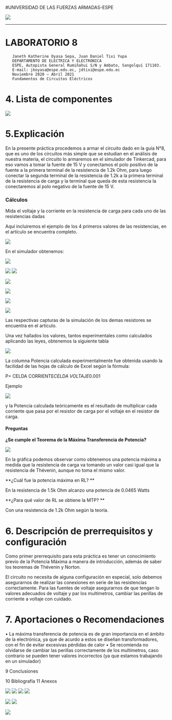  #UNIVERSIDAD DE LAS FUERZAS ARMADAS-ESPE
 
![](https://upload.wikimedia.org/wikipedia/commons/3/3a/Logo_ESPEOk.png)


---------------------
#  LABORATORIO 8
                                                                            
                                                                            
                                                                            
                                                                            
                                                                            
                                                                            
                                                                           
                                                                           
       Janeth Katherine Oyasa Sepa, Juan Daniel Tixi Yupa
       DEPARTAMENTO DE ELECTRICA Y ELECTRONICA
       ESPE, Autopista General Rumiñahui S/N y Ambato, Sangolquí 171103.
       E-mail: jkoyasa@espe.edu.ec, jdtixi@espe.edu.ec
       Noviembre 2020 – Abril 2021
       Fundamentos de Circuitos Eléctricos
       
       
       
# 4. Lista de componentes
![](https://scontent.fuio1-1.fna.fbcdn.net/v/t1.0-9/166453232_275715357327841_3501731949848602196_n.jpg?_nc_cat=107&ccb=1-3&_nc_sid=730e14&_nc_eui2=AeGP6_2g_eG-YPT0Gj1cymogZqKpTW_aEK1moqlNb9oQrYsbO2iW-XbLYHM9cvsmOyQcIxwLoTyQVaRPR1DLQXf6&_nc_ohc=5zU-NASdwyEAX_2gy_-&_nc_ht=scontent.fuio1-1.fna&oh=26c881dd78561b660b6d86c714282994&oe=60860A3D)

# 5.Explicación
En la presente práctica procedemos a armar el circuito dado en la guía N°8, que es uno de los circuitos más simple que se estudian en el análisis de nuestra materia, el circuito lo armaremos en el simulador de Tinkercad, para eso vamos a tomar la fuente de 15 V y conectamos el polo positivo de la fuente a la primera terminal de la resistencia de 1.2k Ohm, para luego conectar la segunda terminal de la resistencia de 1.2k a la primera terminal de la resistencia de carga y la terminal que queda de esta resistencia la conectaremos al polo negativo de la fuente de 15 V.

### Cálculos
Mida el voltaje y la corriente en la resistencia de carga para cada uno de las resistencias dadas

Aquí incluiremos el ejemplo de los 4 primeros valores de las resistencias, en el artículo se encuentra completo.

![](https://scontent.fuio1-1.fna.fbcdn.net/v/t1.0-9/165440031_275718287327548_309379842936422743_n.jpg?_nc_cat=100&ccb=1-3&_nc_sid=730e14&_nc_eui2=AeGHpXZmCcmrU-RUDHBvA9VhBPUUuuAZJSkE9RS64BklKQlYP1I9KmjBrVal1L7qpLxWy6up7fo4_vO-Hc_BbkiZ&_nc_ohc=J0f7QeNqAccAX_L2sJg&_nc_ht=scontent.fuio1-1.fna&oh=e5a4a80d9de692bb74bb8e5b96cfb1f7&oe=60879D93)

En el  simulador obtenemos:

![](https://scontent.fuio1-1.fna.fbcdn.net/v/t1.0-9/166392999_275715363994507_178812995217346773_n.jpg?_nc_cat=101&ccb=1-3&_nc_sid=730e14&_nc_eui2=AeHv9FcEfwl-bWaYreyBc5Vh_F8PD2cKDk38Xw8PZwoOTZW0rmxnfGQnuWchBvm5y7BkxpLg_hAwWLDzQLpLFbFT&_nc_ohc=wb9cYla-bJEAX9Q4RJd&_nc_ht=scontent.fuio1-1.fna&oh=fa05796d1eba8b3438291c1ccfebbe46&oe=60864331)

![](https://scontent.fuio1-1.fna.fbcdn.net/v/t1.0-9/166227458_275730397326337_2199224708777147769_n.jpg?_nc_cat=109&ccb=1-3&_nc_sid=730e14&_nc_eui2=AeEK-ZSkDsgoBItJ9MJjVY6mxzfpDpB9Xi7HN-kOkH1eLgaN4F3Ap6qVwAhemMBhtKgaFHS5cYNgPAQqS6rBNrka&_nc_ohc=5pNXcYKFBcIAX8tEEmB&_nc_ht=scontent.fuio1-1.fna&oh=502f5d3de58093aab72b7e5acada7387&oe=60891DD7)
![](https://scontent.fuio1-1.fna.fbcdn.net/v/t1.0-9/166580040_275715370661173_778363493443488406_n.jpg?_nc_cat=109&ccb=1-3&_nc_sid=730e14&_nc_eui2=AeG3yTWyxnCMxlu-KGUNRkcsAfJoV7edQBcB8mhXt51AF53qbZdHzVX37PZqVbGYM91V0DkWaVIuBMkqWsZSNhME&_nc_ohc=NI2VKo9b8a4AX_e5y4x&_nc_ht=scontent.fuio1-1.fna&oh=33fd880b836ae7c56996713f4418618b&oe=6087555A)

![](https://scontent.fuio1-1.fna.fbcdn.net/v/t1.0-9/166950281_275718317327545_1708578734427841273_n.jpg?_nc_cat=102&ccb=1-3&_nc_sid=730e14&_nc_eui2=AeEEtmWaBOFSjEZd4aRI21HAlRrkQfaDiu2VGuRB9oOK7XdCsbmK1w4hgo4ywtX2L_Oe0qEp5nwnWigYmI4k1CN6&_nc_ohc=3UjrgJPlb-IAX9PqqDS&_nc_ht=scontent.fuio1-1.fna&oh=1121c9f76979d0654dc56eb2d0371914&oe=60879541)

![](https://scontent.fuio1-1.fna.fbcdn.net/v/t1.0-9/166227458_275715417327835_9010075674705831574_n.jpg?_nc_cat=101&ccb=1-3&_nc_sid=730e14&_nc_eui2=AeHlUILpwrNd4xbPMItT_y7ie0tJk1B-C497S0mTUH4Lj43bXl_qGBGjqN9PegDtqfby_WSnPN_ZdAwrxkRvs0Eu&_nc_ohc=E0BHekiu3hwAX-UMvVu&_nc_ht=scontent.fuio1-1.fna&oh=40b299f26cae01527a4b8b243f9708da&oe=608831DF)

![](https://scontent.fuio1-1.fna.fbcdn.net/v/t1.0-9/166761752_275718337327543_2662463778662292598_n.jpg?_nc_cat=100&ccb=1-3&_nc_sid=730e14&_nc_eui2=AeFUNjk5B0uGBcyy_Y3NJa6RPD-1wzETml88P7XDMROaX9qmE7t9gAofPV_HtncvKSZXVQONDQ3nsAQKyNq0fM_L&_nc_ohc=qVGS6CNP6gIAX88aoQV&_nc_ht=scontent.fuio1-1.fna&oh=38137a9fde9d9d859f90bca77da01ee9&oe=60890C38)

![](https://scontent.fuio1-1.fna.fbcdn.net/v/t1.0-9/166649180_275715410661169_3102522566301238733_n.jpg?_nc_cat=103&ccb=1-3&_nc_sid=730e14&_nc_eui2=AeH3GFOQ_EBQomJBpGrPnwUdpeFt743vaDSl4W3vje9oNNa5Ctj1eSP4FU5_9PI0S6429ipanY85KGLgvTtmgoFg&_nc_ohc=kO6kMS0xkogAX_r9kMi&_nc_ht=scontent.fuio1-1.fna&oh=66c02c1321580e04c0d9fa86a2f65bd6&oe=6088F795)

Las respectivas capturas de la simulación de los demas resistores se encuentra en el artículo.

Una vez hallados los valores, tantos experimentales como calculados aplicando las leyes, obtenemos la siguiente tabla

![](https://scontent.fuio1-1.fna.fbcdn.net/v/t1.0-9/166392999_275715537327823_6831189126268515912_n.jpg?_nc_cat=109&ccb=1-3&_nc_sid=730e14&_nc_eui2=AeEtpn9643G1ZBuGq1QbpKVcjArCmkRtMpWMCsKaRG0ylTp8pvGsehmnzVzmKMD_0bO79ecWmCOxEDZ5eISCR_ii&_nc_ohc=m5dZ7oXjtn8AX9DuSbr&_nc_ht=scontent.fuio1-1.fna&oh=60533968815cd6a06642e503f51b7900&oe=6086BA3A)

La columna Potencia calculada experimentalmente fue obtenida usando la facilidad de las hojas de cálculo de Excel según la fórmula:

P= CELDA CORRIENTE*CELDA VOLTAJE*0.001

Ejemplo

![](https://scontent.fuio1-1.fna.fbcdn.net/v/t1.0-9/166976998_275715557327821_3088802971688191287_n.jpg?_nc_cat=110&ccb=1-3&_nc_sid=730e14&_nc_eui2=AeFVag60DnkgxNFXQquB6_DnTGbO7xHduWtMZs7vEd25a9UztMGxKJXb-R0aQ_uifk8VUIilNkFhiOQGiUpYU12c&_nc_ohc=wfawVq2CEZMAX-LLVzh&_nc_ht=scontent.fuio1-1.fna&oh=bd271e335c2c939a5bd1d75b499eaccd&oe=60895E35)

y la Potencia calculada teóricamente es el resultado de multiplicar cada corriente que pasa por el resistor de carga por el voltaje en el resistor de carga.

#### Preguntas

**¿Se cumple el Teorema de la Máxima Transferencia de Potencia?**

![](https://scontent.fuio1-1.fna.fbcdn.net/v/t1.0-9/166801543_275715563994487_5447391977129134242_n.jpg?_nc_cat=108&ccb=1-3&_nc_sid=730e14&_nc_eui2=AeHxPHvU10Yat64bGWPncbrvMupeceQTqPky6l5x5BOo-Sq0liXTsyWhhOPmxoCc8mfCS1Okx8lYUVHRLLfwylFO&_nc_ohc=YjyTZATbnnkAX942XJr&_nc_ht=scontent.fuio1-1.fna&oh=ea8d9fb55154284a28cd133237b089be&oe=6089290E)

En la gráfica podemos observar como obtenemos una potencia máxima a medida que la resistencia de carga va tomando un valor casi igual que la resistencia de Thévenin, aunque no toma el mismo valor.


**¿Cuál fue la potencia máxima en RL? **

En la resistencia de 1.5k Ohm alcanzo una potencia de 0.0465 Watts

**¿Para qué valor de RL se obtiene la MTP? **

Con una resistencia de 1.2k Ohm  según la teoría.

# 6. Descripción de prerrequisitos y configuración

Como primer prerrequisito para esta práctica es tener un conocimiento previo de la Potencia Máxima a manera de introducción, además de saber los teoremas de Thévenin y Norton.

El circuito no necesita de alguna configuración en especial, solo debemos asegurarnos de realizar las conexiones en serie de las resistencias correctamente. Para las fuentes de voltaje asegurarnos de que tengan lo valores adecuados de voltaje y par los multímetros, cambiar las perillas de corriente a voltaje con cuidado.

# 7.  Aportaciones o Recomendaciones

•	La máxima transferencia de potencia es de gran importancia en el ámbito de la electrónica, ya que de acurdo a estos se diseñan transformadores, con el fin de evitar excesivas pérdidas de calor
•	Se recomienda no olvidarse de cambiar las perillas correctamente de los multímetros, caso contrario se pueden tener valores incorrectos (ya que estamos trabajando en un simulador)

9 Conclusiones 



10 Bibliografía
11 Anexos

![](https://scontent.fuio1-1.fna.fbcdn.net/v/t1.0-9/166094380_275718140660896_6196881548027079173_n.jpg?_nc_cat=101&ccb=1-3&_nc_sid=730e14&_nc_eui2=AeFIf_S0Eo8CLcHj5Ih5vcMA7rknF4CFVFruuScXgIVUWoNOk_i4ZoDESfD5KZNAjsgY_n_4pUg570i7xtBd_MP6&_nc_ohc=nRaUUOCoASoAX8VihWe&_nc_ht=scontent.fuio1-1.fna&oh=3711d3f13ac27c1801bd9ca9b47ff103&oe=6087DD00)
![](https://scontent.fuio1-1.fna.fbcdn.net/v/t1.0-9/166273245_275718167327560_4087682550783510392_n.jpg?_nc_cat=100&ccb=1-3&_nc_sid=730e14&_nc_eui2=AeFBIieHEpT83aLxFa-cnsnRDiBfiHIyPW8OIF-IcjI9b4su8qfKAEfTZQIoDnJRa3EWhA1V4p2HbFhRyeiQ8AG3&_nc_ohc=RLM4hTBZTf0AX9WH5ba&_nc_ht=scontent.fuio1-1.fna&oh=2bab58c9d5423957b78d54b89ccb65b1&oe=6087689F)
![](https://scontent.fuio1-1.fna.fbcdn.net/v/t1.0-9/166467366_275718170660893_9073457338352035402_n.jpg?_nc_cat=108&ccb=1-3&_nc_sid=730e14&_nc_eui2=AeHo8Ary9hPAmb7bDtTcjEvKrySBGalklF-vJIEZqWSUX3kH1_v_6NOxknEqL06iFjwTSLa-TWAcGyxsEXbA7ahF&_nc_ohc=fQdV9ph20AQAX-Fumkz&_nc_ht=scontent.fuio1-1.fna&oh=cd40ffc8f4376c9f4b43f6e053f35dc1&oe=6085E230)
![](https://scontent.fuio1-1.fna.fbcdn.net/v/t1.0-9/166008144_275718197327557_6407089260761638171_n.jpg?_nc_cat=111&ccb=1-3&_nc_sid=730e14&_nc_eui2=AeECisGQzCII8iva9DzH9A5LGXtkcwDJJl0Ze2RzAMkmXU4JTR6cBzgW0YRDAE_TgV6zmKsPa3XsdU01wPpTJ0CD&_nc_ohc=PQ6TuLc1EXkAX-S58BA&_nc_ht=scontent.fuio1-1.fna&oh=9cb53544fade42171b7fbbf20fda49f3&oe=60887CC7)

![](https://scontent.fuio1-1.fna.fbcdn.net/v/t1.0-9/166859624_275718213994222_2652973170356002419_n.jpg?_nc_cat=101&ccb=1-3&_nc_sid=730e14&_nc_eui2=AeG07d9l1RiuO_qN5sU7StLUZm_S7x3jm9Fmb9LvHeOb0XJQGtZkX-6O-M3f6a_VbS2ahJuzID53r4b-Q0ICXfYs&_nc_ohc=KhnOecfpt8cAX-tHQ6u&_nc_ht=scontent.fuio1-1.fna&oh=595e3e9b30e6b995c29b487528f4a74b&oe=6088E18B)
![](https://scontent.fuio1-1.fna.fbcdn.net/v/t1.0-9/166289752_275718220660888_6464511626580933504_n.jpg?_nc_cat=101&ccb=1-3&_nc_sid=730e14&_nc_eui2=AeEjAGtE83AN4-OoAcbkseiKP3pIU7JH1J0_ekhTskfUnVOdZ3Lg8rT465h_L1OQvYvQFylD-CoalHRfFV5Jtoj-&_nc_ohc=dYuWi66317kAX9HC6pk&_nc_ht=scontent.fuio1-1.fna&oh=d1c7241733f4a2767d8deb6bf37acddd&oe=608642FB)

![](https://scontent.fuio1-1.fna.fbcdn.net/v/t1.0-9/166432343_275708847328492_3559868961322970915_o.jpg?_nc_cat=107&ccb=1-3&_nc_sid=8bfeb9&_nc_eui2=AeH4vL7d-XTElFQlv7jM9Igcc8bXaE3BvyxzxtdoTcG_LMPS65TLsNIbigPSJcN5epq4U8qaN-KQ1LijY0slRN6x&_nc_ohc=cyosk9Sp0VAAX-4MYKR&_nc_ht=scontent.fuio1-1.fna&oh=f9d6d283a233ec74b9d70bcfb64137fc&oe=6088B9BB)
